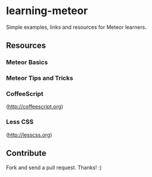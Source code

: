 learning-meteor
===============

Simple examples, links and resources for Meteor learners.

Resources
---------

### Meteor Basics

### Meteor Tips and Tricks

### CoffeeScript
(http://coffeescript.org)

### Less CSS
(http://lesscss.org)

Contribute
----------

Fork and send a pull request. Thanks! :)
